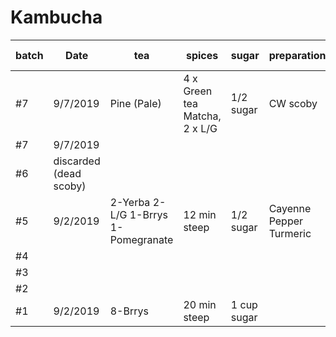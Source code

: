 # Kambucha


| batch | Date | tea | spices | sugar | preparation | Scoby | Bottling Date |2nd Fermentation | 
-------|-------|-----|--------|-------|-------------|-------|----------|----------|
|#7 |9/7/2019| Pine (Pale)| 4 x Green tea Matcha, 2 x L/G|1/2 sugar |CW scoby|
|#7 |9/7/2019|
|#6 |discarded (dead scoby)|
|#5 |9/2/2019|2-Yerba 2-L/G 1-Brrys 1-Pomegranate|12 min steep|1/2 sugar |Cayenne Pepper Turmeric |CW scoby|
|#4 |
|#3 |
|#2 |
|#1 |9/2/2019|8-Brrys |20 min steep|1 cup sugar | |CW scoby|discarded to sweet|

